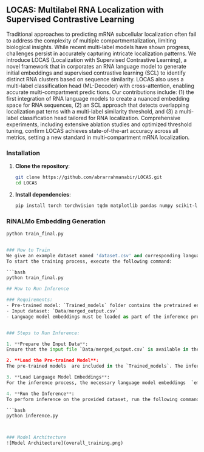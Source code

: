 ## LOCAS: Multilabel RNA Localization with Supervised Contrastive Learning
Traditional approaches to predicting mRNA subcellular localization often fail to address the complexity of multiple compartmentalization, limiting biological insights. While recent multi-label models have shown progress, challenges persist in accurately capturing intricate localization patterns. We introduce LOCAS (Localization with Supervised Contrastive Learning), a novel framework that in corporates an RNA language model to generate initial embeddings and supervised contrastive learning (SCL) to identify distinct RNA clusters based on sequence similarity. LOCAS also uses a multi-label classification head (ML-Decoder) with cross-attention, enabling accurate multi-compartment predic tions. Our contributions include: (1) the first integration of RNA language models to create a nuanced embedding space for RNA sequences, (2) an SCL approach that detects overlapping localization pat terns with a multi-label similarity threshold, and (3) a multi-label classification head tailored for RNA localization. Comprehensive experiments, including extensive ablation studies and optimized threshold tuning, confirm LOCAS achieves state-of-the-art accuracy across all metrics, setting a new standard in multi-compartment mRNA localization.
### Installation

1. **Clone the repository**:
   ```bash
   git clone https://github.com/abrarrahmanabir/LOCAS.git
   cd LOCAS


2. **Install dependencies**:

   ```bash
   pip install torch torchvision tqdm matplotlib pandas numpy scikit-learn
   ```
### RiNALMo Embedding Generation
   ```python
   python train_final.py


### How to Train
We give an example dataset named 'dataset.csv' and corresponding language model embeddings in 'dataset.npy'.
To start the training process, execute the following command:

   ```bash
   python train_final.py

## How to Run Inference

### Requirements:
- Pre-trained model: `Trained_models` folder contains the pretrained encoder and classifier.
- Input dataset: `Data/merged_output.csv`
- Language model embeddings must be loaded as part of the inference process.


### Steps to Run Inference:

1. **Prepare the Input Data**:
   Ensure that the input file `Data/merged_output.csv` is available in the repository's `Data/` folder. This CSV file contains the RNA sequence and localization labels.

2. **Load the Pre-trained Model**:
   The pre-trained models  are included in the `Trained_models`. The inference script will load this model automatically to perform predictions.

3. **Load Language Model Embeddings**:
   For the inference process, the necessary language model embeddings  `emb.pkl` have to be loaded for prediction.

4. **Run the Inference**:
   To perform inference on the provided dataset, run the following command:
   
   ```bash
   python inference.py 



### Model Architecture
![Model Architecture](overall_training.png)






